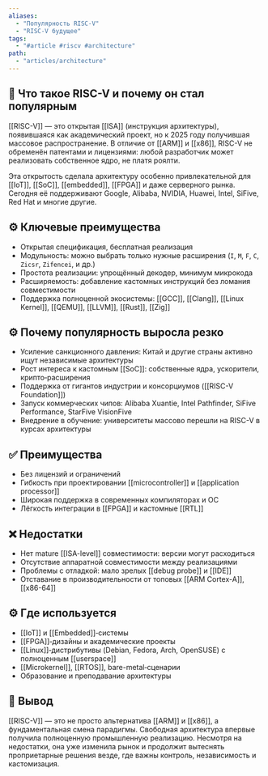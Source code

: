 ```yaml
---
aliases:
  - "Популярность RISC-V"
  - "RISC-V будущее"
tags:
  - "#article #riscv #architecture"
path:
  - "articles/architecture"
---
```


## 🧠 Что такое RISC-V и почему он стал популярным

[[RISC-V]] — это открытая [[ISA]] (инструкция архитектуры), появившаяся как академический проект, но к 2025 году получившая массовое распространение. В отличие от [[ARM]] и [[x86]], RISC-V не обременён патентами и лицензиями: любой разработчик может реализовать собственное ядро, не платя роялти.

Эта открытость сделала архитектуру особенно привлекательной для [[IoT]], [[SoC]], [[embedded]], [[FPGA]] и даже серверного рынка. Сегодня её поддерживают Google, Alibaba, NVIDIA, Huawei, Intel, SiFive, Red Hat и многие другие.

## ⚙️ Ключевые преимущества

- Открытая спецификация, бесплатная реализация
- Модульность: можно выбрать только нужные расширения (`I`, `M`, `F`, `C`, `Zicsr`, `Zifencei`, и др.)
- Простота реализации: упрощённый декодер, минимум микрокода
- Расширяемость: добавление кастомных инструкций без ломания совместимости
- Поддержка полноценной экосистемы: [[GCC]], [[Clang]], [[Linux Kernel]], [[QEMU]], [[LLVM]], [[Rust]], [[Zig]]

## ⚙️ Почему популярность выросла резко

- Усиление санкционного давления: Китай и другие страны активно ищут независимые архитектуры
- Рост интереса к кастомным [[SoC]]: собственные ядра, ускорители, крипто‑расширения
- Поддержка от гигантов индустрии и консорциумов ([[RISC-V Foundation]])
- Запуск коммерческих чипов: Alibaba Xuantie, Intel Pathfinder, SiFive Performance, StarFive VisionFive
- Внедрение в обучение: университеты массово перешли на RISC-V в курсах архитектуры

## ✅ Преимущества

- Без лицензий и ограничений
- Гибкость при проектировании [[microcontroller]] и [[application processor]]
- Широкая поддержка в современных компиляторах и ОС
- Лёгкость интеграции в [[FPGA]] и кастомные [[RTL]]

## ❌ Недостатки

- Нет mature [[ISA-level]] совместимости: версии могут расходиться
- Отсутствие аппаратной совместимости между реализациями
- Проблемы с отладкой: мало зрелых [[debug probe]] и [[IDE]]
- Отставание в производительности от топовых [[ARM Cortex-A]], [[x86-64]]

## ⚙️ Где используется

- [[IoT]] и [[Embedded]]‑системы
- [[FPGA]]‑дизайны и академические проекты
- [[Linux]]‑дистрибутивы (Debian, Fedora, Arch, OpenSUSE) с полноценным [[userspace]]
- [[Microkernel]], [[RTOS]], bare-metal‑сценарии
- Образование и преподавание архитектуры

## 🔗 Вывод

[[RISC-V]] — это не просто альтернатива [[ARM]] и [[x86]], а фундаментальная смена парадигмы. Свободная архитектура впервые получила полноценную промышленную реализацию. Несмотря на недостатки, она уже изменила рынок и продолжит вытеснять проприетарные решения везде, где важны контроль, независимость и кастомизация.